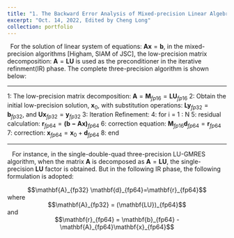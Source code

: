```yaml
---
title: "1. The Backward Error Analysis of Mixed-precision Linear Algebra Solver"
excerpt: "Oct. 14, 2022, Edited by Cheng Long"
collection: portfolio
---
```


&ensp;For the solution of linear system of equations: $\mathbf{Ax} = \mathbf{b}$, in the mixed-precision algorithms [Higham, SIAM of JSC], the low-precision matrix decomposition: $\mathbf{A}=\mathbf{LU}$ is used as the preconditioner in the iterative refinment(IR) phase. The complete three-precision algorithm is shown below:
_______
1: The low-precision matrix decomposition: $\mathbf{A} = \mathbf{M}_{fp16} = \mathbf{LU}_{fp16}$
2: Obtain the initial low-precision solution, $\mathbf{x}_0$, with substitution operations: $\mathbf{Ly}_{fp32}=\mathbf{b}_{fp32}$, and $\mathbf{Ux}_{fp32}=\mathbf{y}_{fp32}$
3: Iteration Refinement: 
4: for i = 1 : N
5:     residual calculation: $\mathbf{r}_{fp64} = \mathbf{(b-Ax)}_{fp64}$
6:     correction equation: $\mathbf{M}_{fp16} \mathbf{d}_{fp64} = \mathbf{r}_{fp64}$
7:     correction: $\mathbf{x}_{fp64} = \mathbf{x}_0 + \mathbf{d}_{fp64}$
8: end
___________________

&ensp; For instance, in the single-double-quad three-precision LU-GMRES algorithm, when the matrix $\mathbf{A}$ is decomposed as $\mathbf{A}=\mathbf{LU}$, the single-precision $\mathbf{LU}$ factor is obtained. But in the following IR phase, the following formulation is adopted:  
<center>$$\mathbf{A}_{fp32} \mathbf{d}_{fp64}=\mathbf{r}_{fp64}$$  </center>
where  
<center>$$\mathbf{A}_{fp32} = (\mathbf{LU})_{fp64}$$  </center>
and  
<center>$$\mathbf{r}_{fp64} = \mathbf{b}_{fp64} - \mathbf{A}_{fp64}\mathbf{x}_{fp64}$$  </center>  
